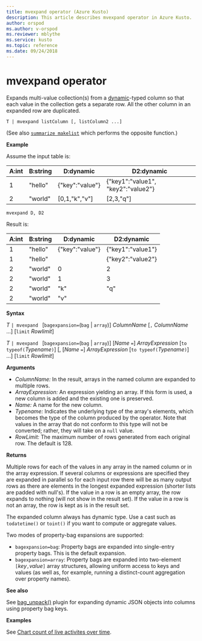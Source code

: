 ```yaml
---
title: mvexpand operator (Azure Kusto)
description: This article describes mvexpand operator in Azure Kusto.
author: orspod
ms.author: v-orspod
ms.reviewer: mblythe
ms.service: kusto
ms.topic: reference
ms.date: 09/24/2018
---
```

# mvexpand operator

Expands multi-value collection(s) from a [dynamic](./scalar-data-types/dynamic.md)-typed column so that each value in the collection gets a separate row.
All the other column in an expanded row are duplicated. 

    T | mvexpand listColumn [, listColumn2 ...] 

(See also [`summarize makelist`](makelist-aggfunction.md) which performs the opposite function.)

**Example**

Assume the input table is:

|A:int|B:string|D:dynamic|D2:dynamic|
|---|---|---|---|
|1|"hello"|{"key":"value"}|{"key1":"value1", "key2":"value2"}|
|2|"world"|[0,1,"k","v"]|[2,3,"q"]|

```kusto
mvexpand D, D2
```

Result is:

|A:int|B:string|D:dynamic|D2:dynamic|
|---|---|---|---|
|1|"hello"|{"key":"value"}|{"key1":"value1"}|
|1|"hello"||{"key2":"value2"}|
|2|"world"|0|2|
|2|"world"|1|3|
|2|"world"|"k"|"q"|
|2|"world"|"v"||


**Syntax**

*T* `| mvexpand ` [`bagexpansion=`(`bag` | `array`)] *ColumnName* [`,` *ColumnName* ...] [`limit` *Rowlimit*]

*T* `| mvexpand ` [`bagexpansion=`(`bag` | `array`)] [*Name* `=`] *ArrayExpression* [`to typeof(`*Typename*`)`] [, [*Name* `=`] *ArrayExpression* [`to typeof(`*Typename*`)`] ...] [`limit` *Rowlimit*]

**Arguments**

* *ColumnName:* In the result, arrays in the named column are expanded to multiple rows. 
* *ArrayExpression:* An expression yielding an array. If this form is used, a new column is added and the existing one is preserved.
* *Name:* A name for the new column.
* *Typename:* Indicates the underlying type of the array's elements,
    which becomes the type of the column produced by the operator.
    Note that values in the array that do not conform to this type will
    not be converted; rather, they will take on a `null` value.
* *RowLimit:* The maximum number of rows generated from each original row. The default is 128.

**Returns**

Multiple rows for each of the values in any array in the named column or in the array expression.
If several columns or expressions are specified they are expanded in parallel so for each input row there will be as many output rows as there are elements in the longest expanded expression (shorter lists are padded with null's). If the value in a row is an empty array, the row expands to nothing (will not show in the result set). If the value in a row is not an array, the row is kept as is in the result set. 

The expanded column always has dynamic type. Use a cast such as `todatetime()` or `toint()` if you want to compute or aggregate values.

Two modes of property-bag expansions are supported:
* `bagexpansion=bag`: Property bags are expanded into single-entry property bags. This is the default expansion.
* `bagexpansion=array`: Property bags are expanded into two-element `[`*key*`,`*value*`]` array structures,
  allowing uniform access to keys and values (as well as, for example, running a distinct-count aggregation
  over property names). 

**See also**

See [bag_unpack()](bag-unpackplugin.md) plugin for expanding dynamic JSON objects into columns using property bag keys.

**Examples**

See [Chart count of live activites over time](./samples.md#concurrent-activities).